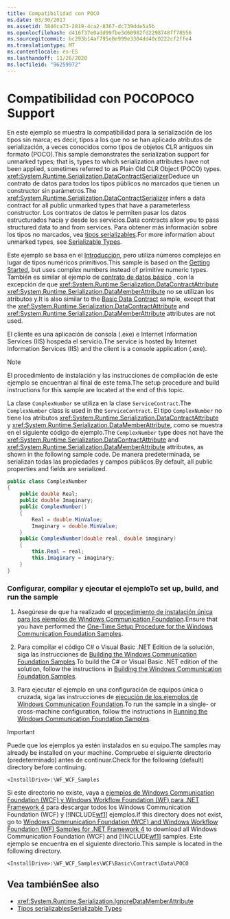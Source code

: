 ```yaml
---
title: Compatibilidad con POCO
ms.date: 03/30/2017
ms.assetid: 3846ca73-2819-4ca2-8367-dc739dde5a5b
ms.openlocfilehash: d416f37e0add99fbe3d60982fd2298748ff78556
ms.sourcegitcommit: bc293b14af795e0e999e3304dd40c0222cf2ffe4
ms.translationtype: MT
ms.contentlocale: es-ES
ms.lasthandoff: 11/26/2020
ms.locfileid: "96259972"
---
```

# <a name="poco-support"></a><span data-ttu-id="b9659-102">Compatibilidad con POCO</span><span class="sxs-lookup"><span data-stu-id="b9659-102">POCO Support</span></span>

<span data-ttu-id="b9659-103">En este ejemplo se muestra la compatibilidad para la serialización de los tipos sin marca; es decir, tipos a los que no se han aplicado atributos de serialización, a veces conocidos como tipos de objetos CLR antiguos sin formato (POCO).</span><span class="sxs-lookup"><span data-stu-id="b9659-103">This sample demonstrates the serialization support for unmarked types; that is, types to which serialization attributes have not been applied, sometimes referred to as Plain Old CLR Object (POCO) types.</span></span> <span data-ttu-id="b9659-104"><xref:System.Runtime.Serialization.DataContractSerializer>Deduce un contrato de datos para todos los tipos públicos no marcados que tienen un constructor sin parámetros.</span><span class="sxs-lookup"><span data-stu-id="b9659-104">The <xref:System.Runtime.Serialization.DataContractSerializer> infers a data contract for all public unmarked types that have a parameterless constructor.</span></span> <span data-ttu-id="b9659-105">Los contratos de datos le permiten pasar los datos estructurados hacia y desde los servicios.</span><span class="sxs-lookup"><span data-stu-id="b9659-105">Data contracts allow you to pass structured data to and from services.</span></span> <span data-ttu-id="b9659-106">Para obtener más información sobre los tipos no marcados, vea [tipos serializables](../feature-details/serializable-types.md).</span><span class="sxs-lookup"><span data-stu-id="b9659-106">For more information about unmarked types, see [Serializable Types](../feature-details/serializable-types.md).</span></span>  
  
 <span data-ttu-id="b9659-107">Este ejemplo se basa en el [Introducción](getting-started-sample.md), pero utiliza números complejos en lugar de tipos numéricos primitivos.</span><span class="sxs-lookup"><span data-stu-id="b9659-107">This sample is based on the [Getting Started](getting-started-sample.md), but uses complex numbers instead of primitive numeric types.</span></span> <span data-ttu-id="b9659-108">También es similar al ejemplo de [contrato de datos básico](basic-data-contract.md) , con la excepción de que <xref:System.Runtime.Serialization.DataContractAttribute> <xref:System.Runtime.Serialization.DataMemberAttribute> no se utilizan los atributos y.</span><span class="sxs-lookup"><span data-stu-id="b9659-108">It is also similar to the [Basic Data Contract](basic-data-contract.md) sample, except that the <xref:System.Runtime.Serialization.DataContractAttribute> and <xref:System.Runtime.Serialization.DataMemberAttribute> attributes are not used.</span></span>  
  
 <span data-ttu-id="b9659-109">El cliente es una aplicación de consola (.exe) e Internet Information Services (IIS) hospeda el servicio.</span><span class="sxs-lookup"><span data-stu-id="b9659-109">The service is hosted by Internet Information Services (IIS) and the client is a console application (.exe).</span></span>  
  
> [!NOTE]
> <span data-ttu-id="b9659-110">El procedimiento de instalación y las instrucciones de compilación de este ejemplo se encuentran al final de este tema.</span><span class="sxs-lookup"><span data-stu-id="b9659-110">The setup procedure and build instructions for this sample are located at the end of this topic.</span></span>  
  
 <span data-ttu-id="b9659-111">La clase `ComplexNumber` se utiliza en la clase `ServiceContract`.</span><span class="sxs-lookup"><span data-stu-id="b9659-111">The `ComplexNumber` class is used in the `ServiceContract`.</span></span> <span data-ttu-id="b9659-112">El tipo `ComplexNumber` no tiene los atributos <xref:System.Runtime.Serialization.DataContractAttribute> y <xref:System.Runtime.Serialization.DataMemberAttribute>, como se muestra en el siguiente código de ejemplo.</span><span class="sxs-lookup"><span data-stu-id="b9659-112">The `ComplexNumber` type does not have the <xref:System.Runtime.Serialization.DataContractAttribute> and <xref:System.Runtime.Serialization.DataMemberAttribute> attributes, as shown in the following sample code.</span></span> <span data-ttu-id="b9659-113">De manera predeterminada, se serializan todas las propiedades y campos públicos.</span><span class="sxs-lookup"><span data-stu-id="b9659-113">By default, all public properties and fields are serialized.</span></span>  
  
```csharp
public class ComplexNumber  
{  
    public double Real;  
    public double Imaginary;  
    public ComplexNumber()  
    {  
        Real = double.MinValue;  
        Imaginary = double.MinValue;  
    }  
    public ComplexNumber(double real, double imaginary)  
    {  
        this.Real = real;  
        this.Imaginary = imaginary;  
    }  
}  
```  
  
### <a name="to-set-up-build-and-run-the-sample"></a><span data-ttu-id="b9659-114">Configurar, compilar y ejecutar el ejemplo</span><span class="sxs-lookup"><span data-stu-id="b9659-114">To set up, build, and run the sample</span></span>  
  
1. <span data-ttu-id="b9659-115">Asegúrese de que ha realizado el [procedimiento de instalación única para los ejemplos de Windows Communication Foundation](one-time-setup-procedure-for-the-wcf-samples.md).</span><span class="sxs-lookup"><span data-stu-id="b9659-115">Ensure that you have performed the [One-Time Setup Procedure for the Windows Communication Foundation Samples](one-time-setup-procedure-for-the-wcf-samples.md).</span></span>  
  
2. <span data-ttu-id="b9659-116">Para compilar el código C# o Visual Basic .NET Edition de la solución, siga las instrucciones de [Building the Windows Communication Foundation Samples](building-the-samples.md).</span><span class="sxs-lookup"><span data-stu-id="b9659-116">To build the C# or Visual Basic .NET edition of the solution, follow the instructions in [Building the Windows Communication Foundation Samples](building-the-samples.md).</span></span>  
  
3. <span data-ttu-id="b9659-117">Para ejecutar el ejemplo en una configuración de equipos única o cruzada, siga las instrucciones de [ejecución de los ejemplos de Windows Communication Foundation](running-the-samples.md).</span><span class="sxs-lookup"><span data-stu-id="b9659-117">To run the sample in a single- or cross-machine configuration, follow the instructions in [Running the Windows Communication Foundation Samples](running-the-samples.md).</span></span>  
  
> [!IMPORTANT]
> <span data-ttu-id="b9659-118">Puede que los ejemplos ya estén instalados en su equipo.</span><span class="sxs-lookup"><span data-stu-id="b9659-118">The samples may already be installed on your machine.</span></span> <span data-ttu-id="b9659-119">Compruebe el siguiente directorio (predeterminado) antes de continuar.</span><span class="sxs-lookup"><span data-stu-id="b9659-119">Check for the following (default) directory before continuing.</span></span>  
>
> `<InstallDrive>:\WF_WCF_Samples`  
>
> <span data-ttu-id="b9659-120">Si este directorio no existe, vaya a [ejemplos de Windows Communication Foundation (WCF) y Windows Workflow Foundation (WF) para .NET Framework 4](https://www.microsoft.com/download/details.aspx?id=21459) para descargar todos los Windows Communication Foundation (WCF) y [!INCLUDE[wf1](../../../../includes/wf1-md.md)] ejemplos.</span><span class="sxs-lookup"><span data-stu-id="b9659-120">If this directory does not exist, go to [Windows Communication Foundation (WCF) and Windows Workflow Foundation (WF) Samples for .NET Framework 4](https://www.microsoft.com/download/details.aspx?id=21459) to download all Windows Communication Foundation (WCF) and [!INCLUDE[wf1](../../../../includes/wf1-md.md)] samples.</span></span> <span data-ttu-id="b9659-121">Este ejemplo se encuentra en el siguiente directorio.</span><span class="sxs-lookup"><span data-stu-id="b9659-121">This sample is located in the following directory.</span></span>  
>
> `<InstallDrive>:\WF_WCF_Samples\WCF\Basic\Contract\Data\POCO`  
  
## <a name="see-also"></a><span data-ttu-id="b9659-122">Vea también</span><span class="sxs-lookup"><span data-stu-id="b9659-122">See also</span></span>

- <xref:System.Runtime.Serialization.IgnoreDataMemberAttribute>
- [<span data-ttu-id="b9659-123">Tipos serializables</span><span class="sxs-lookup"><span data-stu-id="b9659-123">Serializable Types</span></span>](../feature-details/serializable-types.md)

